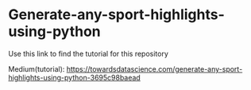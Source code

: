 # Generate-any-sport-highlights-using-python
Use this link to find the tutorial for this repository

Medium(tutorial): https://towardsdatascience.com/generate-any-sport-highlights-using-python-3695c98baead
